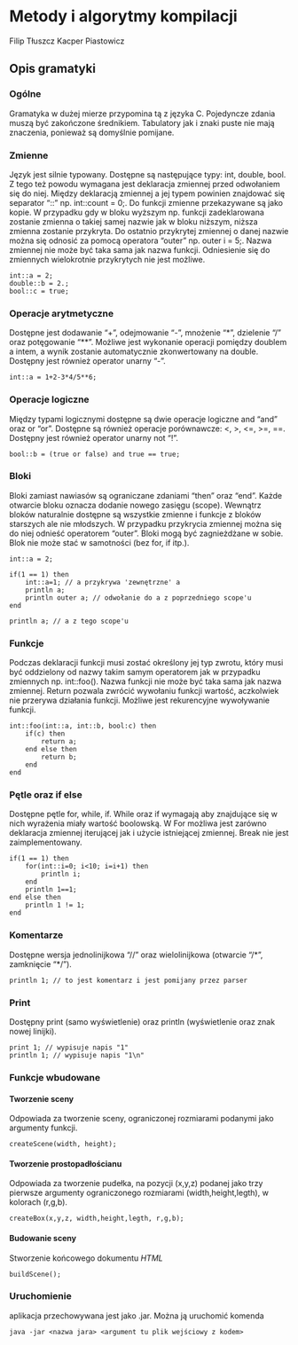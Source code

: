 # Metody i algorytmy kompilacji
Filip Tłuszcz
Kacper Piastowicz

## Opis gramatyki
### Ogólne
Gramatyka w dużej mierze przypomina tą z języka C. Pojedyncze zdania muszą być zakończone średnikiem. Tabulatory jak i znaki puste nie mają znaczenia, ponieważ są domyślnie pomijane.
### Zmienne
Język jest silnie typowany. Dostępne są następujące typy: int, double, bool. Z tego też powodu wymagana jest deklaracja zmiennej przed odwołaniem się do niej.  Między deklaracją zmiennej a jej typem powinien znajdować się separator “::” np. int::count = 0;. Do funkcji zmienne przekazywane są jako kopie. W przypadku gdy w bloku wyższym np. funkcji zadeklarowana zostanie zmienna o takiej samej nazwie jak w bloku niższym, niższa zmienna zostanie przykryta. Do ostatnio przykrytej zmiennej o danej nazwie można się odnosić za pomocą operatora “outer” np. outer i = 5;. Nazwa zmiennej nie może być taka sama jak nazwa funkcji. Odniesienie się do zmiennych wielokrotnie przykrytych nie jest możliwe.

    int::a = 2;
    double::b = 2.;
    bool::c = true;

### Operacje arytmetyczne
Dostępne jest dodawanie “+”, odejmowanie “-”, mnożenie “\*”, dzielenie “/” oraz potęgowanie “\*\*”. Możliwe jest wykonanie operacji pomiędzy doublem a intem, a wynik zostanie automatycznie zkonwertowany na double. Dostępny jest również operator unarny “-”.

    int::a = 1+2-3*4/5**6;

### Operacje logiczne
Między typami logicznymi dostępne są dwie operacje logiczne and “and” oraz or “or”. Dostępne są również operacje porównawcze: <, >, <=, >=, ==.
Dostępny jest również operator unarny not “!”.

    bool::b = (true or false) and true == true;

### Bloki
Bloki zamiast nawiasów są ograniczane zdaniami “then” oraz “end”. Każde otwarcie bloku oznacza dodanie nowego zasięgu (scope). Wewnątrz bloków naturalnie dostępne są wszystkie zmienne i funkcje z bloków starszych ale nie młodszych. W przypadku przykrycia zmiennej można się do niej odnieść operatorem “outer”. Bloki mogą być zagnieżdżane w sobie. Blok nie może stać w samotności (bez for, if itp.).

    int::a = 2;
    
    if(1 == 1) then
        int::a=1; // a przykrywa 'zewnętrzne' a
        println a;
        println outer a; // odwołanie do a z poprzedniego scope'u
    end

    println a; // a z tego scope'u

### Funkcje
Podczas deklaracji funkcji musi zostać określony jej typ zwrotu, który musi być oddzielony od nazwy takim samym operatorem jak w przypadku zmiennych np. int::foo(). Nazwa funkcji nie może być taka sama jak nazwa zmiennej. Return pozwala zwrócić wywołaniu funkcji wartość, aczkolwiek nie przerywa działania funkcji. Możliwe jest rekurencyjne wywoływanie funkcji.

    int::foo(int::a, int::b, bool:c) then
        if(c) then
            return a;
        end else then
            return b;
        end
    end

### Pętle oraz if else
Dostępne pętle for, while, if. While oraz if wymagają aby znajdujące się w nich wyrażenia miały wartość boolowską. W For możliwa jest zarówno deklaracja zmiennej iterującej jak i użycie istniejącej zmiennej. Break nie jest zaimplementowany.

    if(1 == 1) then
        for(int::i=0; i<10; i=i+1) then
            println i;
        end
        println 1==1;
    end else then
        println 1 != 1;
    end

### Komentarze
Dostępne wersja jednolinijkowa “//” oraz wielolinijkowa (otwarcie “/\*”, zamknięcie “\*/”).

    println 1; // to jest komentarz i jest pomijany przez parser 

### Print
Dostępny print (samo wyświetlenie) oraz println (wyświetlenie oraz znak nowej linijki).

    print 1; // wypisuje napis "1"
    println 1; // wypisuje napis "1\n"

### Funkcje wbudowane
#### Tworzenie sceny
Odpowiada za tworzenie sceny, ograniczonej rozmiarami podanymi jako argumenty funkcji.

    createScene(width, height);

#### Tworzenie prostopadłościanu
Odpowiada za tworzenie pudełka, na pozycji (x,y,z) podanej jako trzy pierwsze argumenty ograniczonego rozmiarami (width,height,legth), w kolorach (r,g,b).

    createBox(x,y,z, width,height,legth, r,g,b);

#### Budowanie sceny
Stworzenie końcowego dokumentu <i>HTML</i>

    buildScene();

### Uruchomienie
aplikacja przechowywana jest jako .jar. Można ją uruchomić komenda

    java -jar <nazwa jara> <argument tu plik wejściowy z kodem>